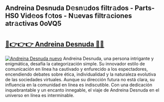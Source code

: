 ## Andreina Desnuda D𝚎sn𝚞dos filtr𝚊dos - Parts-HS0 Vid𝚎os f𝚘tos - N𝚞evas filtr𝚊ciones atr𝚊ctivas 0oVQ5

# <h2><a href="http://mb1bcl.tromn.icu/?c=Andreina+Desnuda">🔗👉👉👉 Andreina Desnuda 🔗🔗</a></h2>

[![Andreina Desnuda nuevo](https://i.imgur.com/pEAQMta.gif)](http://mb1bcl.tromn.icu/?c=Andreina+Desnuda)
Andreina Desnuda, una persona intrigante y enigmática, desafía la categorización simple. Su innovador estilo de comunicación en línea ha cautivado y enfurecido a los espectadores, encendiendo debates sobre ética, individualidad y la naturaleza evolutiva de las sociedades virtuales. Aunque su dirección futura no está clara, su influencia en la comunidad en línea es indiscutible. Con una dedicación inquebrantable y un encanto innegable, el viaje de Andreina Desnuda en el universo en línea es interminable.
